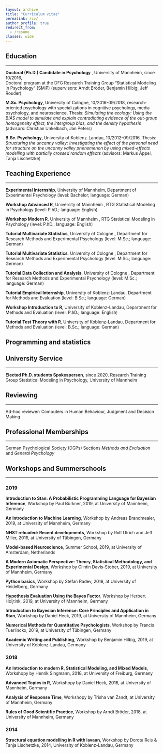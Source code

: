 ```yaml
---
layout: archive
title: "Curriculum vitae"
permalink: /cv/
author_profile: true
redirect_from:
  - /resume
classes: wide
---
```


## <i class="fas fa-graduation-cap"></i> Education
***

**Doctoral (Ph.D.) Candidate in Psychology** , University of Mannheim, since 10/2016,  
Doctoral program at the DFG Research Training Group “Statistical Modeling in Psychology” (SMiP) (supervisors: Arndt Bröder, Benjamin Hilbig, Jeff Rouder)

**M.Sc. Psychology**, University of Cologne, 10/2016-09/2018, research-oriented psychology with specializations in cognitive psychology, media psychology, and neuroscience. Thesis: _Simulating the ecology: Using the BIAS model to simulate and explain contradicting evidence of the out-group homogeneity effect, the intergroup bias, and the density hypothesis_  (advisors: Christian Unkelbach, Jan Peters)

**B.Sc. Psychology**, University of Koblenz-Landau, 10/2012-09/2016.
Thesis: _Structuring the uncanny valley: Investigating the effect of the personal need for structure on the uncanny valley phenomenon by using mixed-effects modelling with partially  crossed random effects_  (advisors: Markus Appel, Tanja Lischetzke)
 

## <i class="fas fa-chalkboard-teacher"></i> Teaching Experience
***
**Experimental Internship**, University of Mannheim, Department of Experimental Psychology (level: Bachelor; language: German)

**Workshop Advanced R**, University of Mannheim , RTG Statistical Modeling in Psychology (level: P.hD.; language: English)

**Workshop Modern R**, University of Mannheim , RTG Statistical Modeling in Psychology (level: P.hD.; language: English)

**Tutorial Multivariate Statistics**, University of Cologne , Department for Research Methods and Experimental Psychology (level: M.Sc.; language: German)

**Tutorial Multivariate Statistics**, University of Cologne , Department for Research Methods and Experimental Psychology (level: M.Sc.; language: German)
 
**Tutorial Data Collection and Analysis**, University of Cologne , Department for Research Methods and Experimental Psychology  (level: M.Sc.; language: German)

**Tutorial Empirical Internship**, University of Koblenz-Landau, Department for Methods and Evaluation (level: B.Sc.; language: German)

**Workshop Introduction to R**, University of Koblenz-Landau, Department for Methods and Evaluation (level: P.hD.; language: English)

**Tutorial Test Theory with R**, University of Koblenz-Landau, Department for Methods and Evaluation (level: B.Sc.; language: German)

## <i class="fas fa-chart-line"></i> Programming and statistics


## <i class="fas fa-building"></i> University Service
***

**Elected Ph.D. students Spokesperson**, since 2020, Research Training Group Statistical Modeling in Psychology, University of Mannheim

## <i class="fas fa-flask"></i> Reviewing
***
Ad-hoc reviewer:  Computers in Human Behaviour, Judgment and Decision Making


## <i class="fas fa-people"></i> Professional Memberships
***
[German Psychological Society](https://www.dgps.de/) (DGPs) Sections *Methods and Evaluation* and *General Psychology*


## <i class="fas fa-brain"></i> Workshops and Summerschools
***

### 2019 

**Introduction to Stan: A Probabilistic Programming Language for Bayesian Inference**, Workshop by Paul Bürkner, 2019, at University of Mannheim, Germany 

**An Introduction to Machine Learning**, Workshop by Andreas Brandmeaier, 2019, at University of Mannheim, Germany 

**NHST reloaded: Recent developments**, Workshop by Rolf Ulrich and Jeff Miller, 2019, at University of Tübingen, Germany 

**Model-based Neuroscience**, Summer School, 2019, at University of Amsterdam, Netherlands

**A Modern Axiomatic Perspective: Theory, Statistical Methodology, and Experimental Design**, Workshop by Clintin Davis-Stober, 2019, at University of Mannheim, Germany

**Python basics**, Workshop by Stefan Radev, 2019, at University of Heidelberg, Germany

**Hypothesis Evaluation Using the Bayes Factor**, Workshop by Herbert Hoijtink, 2019, at University of Mannheim, Germany

**Introduction to Bayesian Inference: Core Principles and Application in Stan**,  Workshop by Daniel Heck, 2019, at University of Mannheim, Germany

**Numerical Methods for Quantitative Psychologists**, Workshop by Francis Tuerlinckx, 2019, at University of Tübingen, Germany

**Academic Writing and Publishing**, Workshop by Benjamin Hilbig, 2019, at University of Koblenz-Landau, Germany

### 2018

**An Introduction to modern R, Statistical Modeling, and Mixed Models**, Workshopy by Henrik Singmann, 2018, at University of Freiburg, Germany

**Advanced Topics in R**, Workshopy by Daniel Heck, 2018, at University of Mannheim, Germany

**Analysis of Response Time**, Workshopy by Trisha van Zandt, at University of Mannheim, Germany

**Rules of Good Scientific Practice**, Workshop by Arndt Bröder, 2018, at University of Mannheim, Germany

### 2014

**Structural equation modelling in R with lavaan**, Workshop by Dorota Reis & Tanja Lischetzke, 2014, University of Koblenz-Landau, Germany





